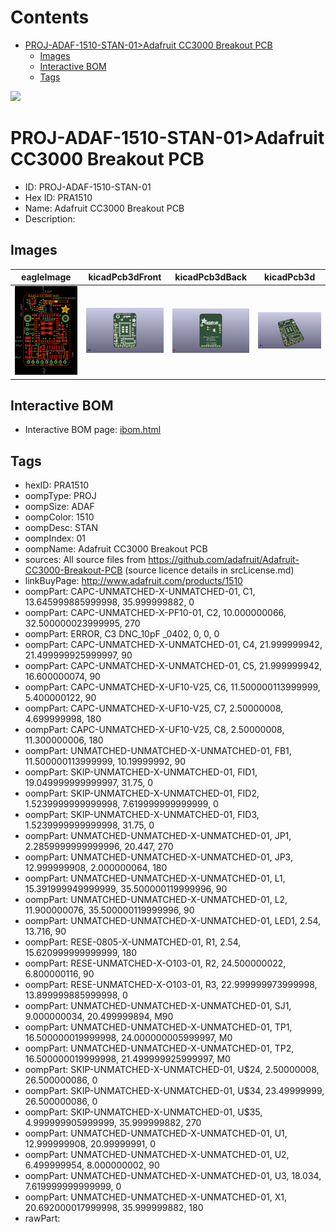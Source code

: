



Contents
========

* [PROJ-ADAF-1510-STAN-01>Adafruit CC3000 Breakout PCB](#proj-adaf-1510-stan-01adafruit-cc3000-breakout-pcb)
	* [Images](#images)
	* [Interactive BOM](#interactive-bom)
	* [Tags](#tags)
  
![][im]
# PROJ-ADAF-1510-STAN-01>Adafruit CC3000 Breakout PCB

- ID: PROJ-ADAF-1510-STAN-01
- Hex ID: PRA1510
- Name: Adafruit CC3000 Breakout PCB
- Description: 

## Images
  
  

|eagleImage|kicadPcb3dFront|kicadPcb3dBack|kicadPcb3d|
| :---: | :---: | :---: | :---: |
|[![eagleImage](eagleImage_140.png)](eagleImage_600.png)|[![kicadPcb3dFront](kicadPcb3dFront_140.png)](kicadPcb3dFront_600.png)|[![kicadPcb3dBack](kicadPcb3dBack_140.png)](kicadPcb3dBack_600.png)|[![kicadPcb3d](kicadPcb3d_140.png)](kicadPcb3d_600.png)|

## Interactive BOM

- Interactive BOM page: [ibom.html](kicad/bom/ibom.html)

## Tags

- hexID: PRA1510
- oompType: PROJ
- oompSize: ADAF
- oompColor: 1510
- oompDesc: STAN
- oompIndex: 01
- oompName: Adafruit CC3000 Breakout PCB
- sources: All source files from https://github.com/adafruit/Adafruit-CC3000-Breakout-PCB (source licence details in srcLicense.md)
- linkBuyPage: http://www.adafruit.com/products/1510
- oompPart: CAPC-UNMATCHED-X-UNMATCHED-01, C1, 13.645999885999998, 35.999999882, 0
- oompPart: CAPC-UNMATCHED-X-PF10-01, C2, 10.000000066, 32.500000023999995, 270
- oompPart: ERROR, C3 DNC_10pF _0402, 0, 0, 0
- oompPart: CAPC-UNMATCHED-X-UNMATCHED-01, C4, 21.999999942, 21.499999925999997, 90
- oompPart: CAPC-UNMATCHED-X-UNMATCHED-01, C5, 21.999999942, 16.600000074, 90
- oompPart: CAPC-UNMATCHED-X-UF10-V25, C6, 11.500000113999999, 5.400000122, 90
- oompPart: CAPC-UNMATCHED-X-UF10-V25, C7, 2.50000008, 4.699999998, 180
- oompPart: CAPC-UNMATCHED-X-UF10-V25, C8, 2.50000008, 11.300000006, 180
- oompPart: UNMATCHED-UNMATCHED-X-UNMATCHED-01, FB1, 11.500000113999999, 10.19999992, 90
- oompPart: SKIP-UNMATCHED-X-UNMATCHED-01, FID1, 19.049999999999997, 31.75, 0
- oompPart: SKIP-UNMATCHED-X-UNMATCHED-01, FID2, 1.5239999999999998, 7.619999999999999, 0
- oompPart: SKIP-UNMATCHED-X-UNMATCHED-01, FID3, 1.5239999999999998, 31.75, 0
- oompPart: UNMATCHED-UNMATCHED-X-UNMATCHED-01, JP1, 2.2859999999999996, 20.447, 270
- oompPart: UNMATCHED-UNMATCHED-X-UNMATCHED-01, JP3, 12.999999908, 2.000000064, 180
- oompPart: UNMATCHED-UNMATCHED-X-UNMATCHED-01, L1, 15.391999949999999, 35.500000119999996, 90
- oompPart: UNMATCHED-UNMATCHED-X-UNMATCHED-01, L2, 11.900000076, 35.500000119999996, 90
- oompPart: UNMATCHED-UNMATCHED-X-UNMATCHED-01, LED1, 2.54, 13.716, 90
- oompPart: RESE-0805-X-UNMATCHED-01, R1, 2.54, 15.620999999999999, 180
- oompPart: RESE-UNMATCHED-X-O103-01, R2, 24.500000022, 6.800000116, 90
- oompPart: RESE-UNMATCHED-X-O103-01, R3, 22.999999973999998, 13.899999885999998, 0
- oompPart: UNMATCHED-UNMATCHED-X-UNMATCHED-01, SJ1, 9.000000034, 20.499999894, M90
- oompPart: UNMATCHED-UNMATCHED-X-UNMATCHED-01, TP1, 16.500000019999998, 24.000000005999997, M0
- oompPart: UNMATCHED-UNMATCHED-X-UNMATCHED-01, TP2, 16.500000019999998, 21.499999925999997, M0
- oompPart: SKIP-UNMATCHED-X-UNMATCHED-01, U$24, 2.50000008, 26.500000086, 0
- oompPart: SKIP-UNMATCHED-X-UNMATCHED-01, U$34, 23.49999999, 26.500000086, 0
- oompPart: SKIP-UNMATCHED-X-UNMATCHED-01, U$35, 4.999999905999999, 35.999999882, 270
- oompPart: UNMATCHED-UNMATCHED-X-UNMATCHED-01, U1, 12.999999908, 20.99999991, 0
- oompPart: UNMATCHED-UNMATCHED-X-UNMATCHED-01, U2, 6.499999954, 8.000000002, 90
- oompPart: UNMATCHED-UNMATCHED-X-UNMATCHED-01, U3, 18.034, 7.619999999999999, 0
- oompPart: UNMATCHED-UNMATCHED-X-UNMATCHED-01, X1, 20.692000017999998, 35.999999882, 180
- rawPart: 



[im]: kicadPcb3d_450.png
